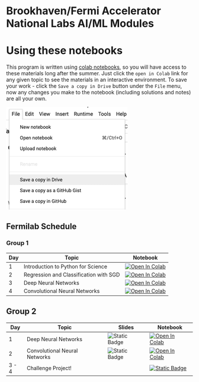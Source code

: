 # Brookhaven/Fermi Accelerator National Labs AI/ML Modules


# Using these notebooks 
This program is written using [colab notebooks](https://colab.research.google.com/notebooks/basic_features_overview.ipynb), so you will have access to these materials long after the summer. 
Just click the `open in Colab` link for any given topic to see the materials in an interactive environment. 
To save your work - click the `Save a copy in Drive` button under the `File` menu, now any changes you make to the notebook (including solutions and notes) are all your own. 

![An image showing the File menu in Google Colab. The "Save a copy in Drive" button is highlighted.](./resources/gdrive_save.png)

## Fermilab Schedule 

### Group 1 
| Day  | Topic | Notebook |
| ------------- |------------- | -------------|
| 1      | Introduction to Python for Science| [![Open In Colab](https://colab.research.google.com/assets/colab-badge.svg)](https://colab.research.google.com/github/BNL-Fermilab-RENEW/tutorials_2024/blob/main/Introduction/introduction.ipynb)     | 
| 2      |Regression and Classification with SGD | [![Open In Colab](https://colab.research.google.com/assets/colab-badge.svg)](https://colab.research.google.com/github/BNL-Fermilab-RENEW/tutorials_2024/blob/main/RegressionClassification/RegressionClassification.ipynb)     |
| 3      |Deep Neural Networks | [![Open In Colab](https://colab.research.google.com/assets/colab-badge.svg)](https://colab.research.google.com/github/BNL-Fermilab-RENEW/tutorials_2024/blob/main/DeepNeuralNetworks/DNN.ipynb)    |
| 4      |Convolutional Neural Networks | [![Open In Colab](https://colab.research.google.com/assets/colab-badge.svg)](https://colab.research.google.com/github/BNL-Fermilab-RENEW/tutorials_2024/blob/main/ConvolutionalNeuralNetwork/Intro_CNN_Classifying_Galaxy_Mergers.ipynb) 

## Group 2 

| Day  | Topic | Slides | Notebook |
| ------------- |------------- | -------------| -------------| 
| 1      |Deep Neural Networks |![Static Badge](https://img.shields.io/badge/Open_in_Drive-blue?style=flat&logo=googleslides&labelColor=grey&link=https%3A%2F%2Fdocs.google.com%2Fpresentation%2Fd%2F18po48vOW5kaHPABbzvpAna5_u3dYzQZmSrK84K0BYM0%2Fedit%23slide%3Did.g1730a03f673_0_0)| [![Open In Colab](https://colab.research.google.com/assets/colab-badge.svg)](https://colab.research.google.com/github/BNL-Fermilab-RENEW/tutorials_2024/blob/main/DeepNeuralNetworks/DNN.ipynb) |
| 2      |Convolutional Neural Networks | ![Static Badge](https://img.shields.io/badge/Open_in_Drive-blue?style=flat&logo=googleslides&labelColor=grey&link=https%3A%2F%2Fdocs.google.com%2Fpresentation%2Fd%2F1GUPf2pCBxNch-KI--KSnxFP8LmAiqSc0HZLOeavULQw%2Fedit%3Fusp%3Dsharing) | [![Open In Colab](https://colab.research.google.com/assets/colab-badge.svg)](https://colab.research.google.com/github/BNL-Fermilab-RENEW/tutorials_2024/blob/main/ConvolutionalNeuralNetwork/Intro_CNN_Classifying_Galaxy_Mergers.ipynb)      |
| 3 - 4     |Challenge Project! || [![Static Badge](https://img.shields.io/badge/Open%20in%20Github-blue?style=flat&logo=github&labelColor=grey)](Challenge/README.md) | 

